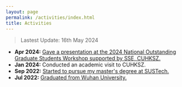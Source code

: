 ```yaml
---
layout: page
permalink: /activities/index.html
title: Activities
---
```


> Lastest Update: 16th May 2024

- **Apr 2024:** [Gave a presentation at the 2024 National Outstanding Graduate Students Workshop supported by SSE, CUHKSZ.](https://zhengpinzhong.github.io/images/xlmf1.jpg)
- **Jan 2024:** Conducted an academic visit to CUHKSZ.
- **Sep 2022:** [Started to pursue my master's degree at SUSTech.](https://zhengpinzhong.github.io/images/SUSTech1.jpg)
- **Jul 2022:** [Graduated from Wuhan University.](https://zhengpinzhong.github.io/images/WHU1.jpg)

  

